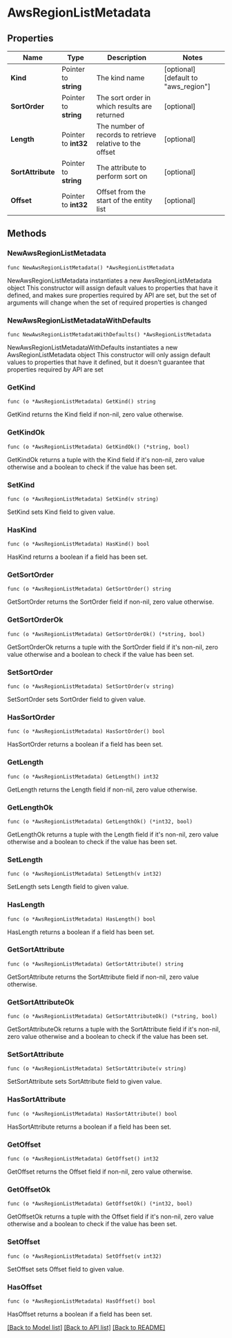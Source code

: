 # AwsRegionListMetadata

## Properties

Name | Type | Description | Notes
------------ | ------------- | ------------- | -------------
**Kind** | Pointer to **string** | The kind name | [optional] [default to "aws_region"]
**SortOrder** | Pointer to **string** | The sort order in which results are returned | [optional] 
**Length** | Pointer to **int32** | The number of records to retrieve relative to the offset | [optional] 
**SortAttribute** | Pointer to **string** | The attribute to perform sort on | [optional] 
**Offset** | Pointer to **int32** | Offset from the start of the entity list | [optional] 

## Methods

### NewAwsRegionListMetadata

`func NewAwsRegionListMetadata() *AwsRegionListMetadata`

NewAwsRegionListMetadata instantiates a new AwsRegionListMetadata object
This constructor will assign default values to properties that have it defined,
and makes sure properties required by API are set, but the set of arguments
will change when the set of required properties is changed

### NewAwsRegionListMetadataWithDefaults

`func NewAwsRegionListMetadataWithDefaults() *AwsRegionListMetadata`

NewAwsRegionListMetadataWithDefaults instantiates a new AwsRegionListMetadata object
This constructor will only assign default values to properties that have it defined,
but it doesn't guarantee that properties required by API are set

### GetKind

`func (o *AwsRegionListMetadata) GetKind() string`

GetKind returns the Kind field if non-nil, zero value otherwise.

### GetKindOk

`func (o *AwsRegionListMetadata) GetKindOk() (*string, bool)`

GetKindOk returns a tuple with the Kind field if it's non-nil, zero value otherwise
and a boolean to check if the value has been set.

### SetKind

`func (o *AwsRegionListMetadata) SetKind(v string)`

SetKind sets Kind field to given value.

### HasKind

`func (o *AwsRegionListMetadata) HasKind() bool`

HasKind returns a boolean if a field has been set.

### GetSortOrder

`func (o *AwsRegionListMetadata) GetSortOrder() string`

GetSortOrder returns the SortOrder field if non-nil, zero value otherwise.

### GetSortOrderOk

`func (o *AwsRegionListMetadata) GetSortOrderOk() (*string, bool)`

GetSortOrderOk returns a tuple with the SortOrder field if it's non-nil, zero value otherwise
and a boolean to check if the value has been set.

### SetSortOrder

`func (o *AwsRegionListMetadata) SetSortOrder(v string)`

SetSortOrder sets SortOrder field to given value.

### HasSortOrder

`func (o *AwsRegionListMetadata) HasSortOrder() bool`

HasSortOrder returns a boolean if a field has been set.

### GetLength

`func (o *AwsRegionListMetadata) GetLength() int32`

GetLength returns the Length field if non-nil, zero value otherwise.

### GetLengthOk

`func (o *AwsRegionListMetadata) GetLengthOk() (*int32, bool)`

GetLengthOk returns a tuple with the Length field if it's non-nil, zero value otherwise
and a boolean to check if the value has been set.

### SetLength

`func (o *AwsRegionListMetadata) SetLength(v int32)`

SetLength sets Length field to given value.

### HasLength

`func (o *AwsRegionListMetadata) HasLength() bool`

HasLength returns a boolean if a field has been set.

### GetSortAttribute

`func (o *AwsRegionListMetadata) GetSortAttribute() string`

GetSortAttribute returns the SortAttribute field if non-nil, zero value otherwise.

### GetSortAttributeOk

`func (o *AwsRegionListMetadata) GetSortAttributeOk() (*string, bool)`

GetSortAttributeOk returns a tuple with the SortAttribute field if it's non-nil, zero value otherwise
and a boolean to check if the value has been set.

### SetSortAttribute

`func (o *AwsRegionListMetadata) SetSortAttribute(v string)`

SetSortAttribute sets SortAttribute field to given value.

### HasSortAttribute

`func (o *AwsRegionListMetadata) HasSortAttribute() bool`

HasSortAttribute returns a boolean if a field has been set.

### GetOffset

`func (o *AwsRegionListMetadata) GetOffset() int32`

GetOffset returns the Offset field if non-nil, zero value otherwise.

### GetOffsetOk

`func (o *AwsRegionListMetadata) GetOffsetOk() (*int32, bool)`

GetOffsetOk returns a tuple with the Offset field if it's non-nil, zero value otherwise
and a boolean to check if the value has been set.

### SetOffset

`func (o *AwsRegionListMetadata) SetOffset(v int32)`

SetOffset sets Offset field to given value.

### HasOffset

`func (o *AwsRegionListMetadata) HasOffset() bool`

HasOffset returns a boolean if a field has been set.


[[Back to Model list]](../README.md#documentation-for-models) [[Back to API list]](../README.md#documentation-for-api-endpoints) [[Back to README]](../README.md)


